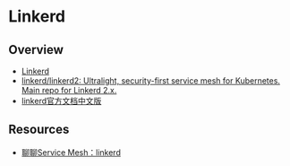 # Linkerd

## Overview

- [Linkerd](https://linkerd.io/)
- [linkerd/linkerd2: Ultralight, security-first service mesh for Kubernetes. Main repo for Linkerd 2.x.](https://github.com/linkerd/linkerd2)
- [linkerd官方文档中文版](https://doczhcn.gitbooks.io/linkerd/content/)

## Resources

- [聊聊Service Mesh：linkerd](http://dockone.io/article/2485)
